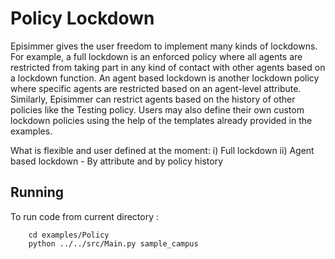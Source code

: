 # Policy Lockdown 
Episimmer gives the user freedom to implement many kinds of lockdowns. For example, a full lockdown is an enforced policy where all agents are restricted from taking part in any kind of contact with other agents based on a lockdown function. An agent based lockdown is another lockdown policy where specific agents are restricted based on an agent-level attribute. Similarly, Episimmer can restrict agents based on the history of other policies like the Testing policy. Users may also define their own custom lockdown policies using the help of the templates already provided in the examples.

What is flexible and user defined at the moment: 
	i) Full lockdown
	ii) Agent based lockdown - By attribute and by policy history

## Running
To run code from current directory :

		cd examples/Policy
		python ../../src/Main.py sample_campus
<br>
